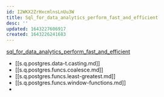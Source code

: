 ```yaml
---
id: I2WKX2ZrHxcmlnsLnUu3W
title: Sql_for_data_analytics_perform_fast_and_efficient
desc: ''
updated: 1643227606917
created: 1643226241683
---
```


[sql_for_data_analytics_perform_fast_and_efficient](/assets/pdfs/SQL_for_Data_Analytics_Perform_Fast_and_Efficient_....pdf)

- [[s.q.postgres.data-t.casting.md]]
- [[s.q.postgres.funcs.coalesce.md]]
- [[s.q.postgres.funcs.least-greatest.md]]
- [[s.q.postgres.funcs.window-functions.md]]
- 
